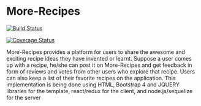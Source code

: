 # More-Recipes

[![Build Status](https://travis-ci.org/nzediegwu1/More-Recipes.svg?branch=develop)](https://travis-ci.org/nzediegwu1/More-Recipes)

[![Coverage Status](https://coveralls.io/repos/github/nzediegwu1/More-Recipes/badge.svg?branch=develop)](https://coveralls.io/github/nzediegwu1/More-Recipes?branch=develop)

More-Recipes provides a platform for users to share the awesome and exciting  recipe ideas they  have invented or learnt.  Suppose a user comes up with a recipe,  he/she can post it on  More-Recipes and  get feedback in form of reviews and votes from other users who explore that  recipe. Users can also keep a list of their favorite recipes on the application. This implementation is being done using HTML, Bootstrap 4 and JQUERY libraries for the template, react/redux for the client, and node.js/sequelize for the server
